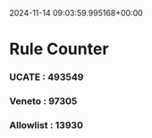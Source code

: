 2024-11-14 09:03:59.995168+00:00
# Rule Counter 
 ### UCATE : 493549

 ### Veneto : 97305

 ### Allowlist : 13930